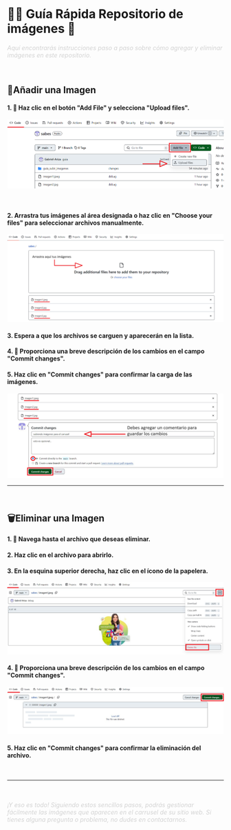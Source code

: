 # 👩‍💻 Guía Rápida Repositorio de imágenes 📸

<span style="color: lightgray"><i>
Aquí encontrarás instrucciones paso a paso sobre cómo agregar y eliminar imágenes en este repositorio.
</i></span>

<br>

## 📌Añadir una Imagen

#### **1.** 🚀 Haz clic en el botón "Add File" y selecciona "Upload files".

   ![Subir Imágenes](guia_subir_imagenes/primerpaso.png)

<br>

#### **2.** Arrastra tus imágenes al área designada o haz clic en "Choose your files" para seleccionar archivos manualmente.

   ![Confirmar Cambios](guia_subir_imagenes/segundopaso.png)

#### **3.** Espera a que los archivos se carguen y aparecerán en la lista.

#### **4.** 📝 Proporciona una breve descripción de los cambios en el campo "Commit changes".

#### **5.** Haz clic en "Commit changes" para confirmar la carga de las imágenes.

   ![Confirmar Cambios](guia_subir_imagenes/tercerpaso.png)
<br>
<hr>
<br>

## 🗑️Eliminar una Imagen

#### **1.** 🎯 Navega hasta el archivo que deseas eliminar.

#### **2.** Haz clic en el archivo para abrirlo.

#### **3.** En la esquina superior derecha, haz clic en el ícono de la papelera.

   ![Eliminar Imágenes](guia_subir_imagenes/eliminarpaso1.png)

#### **4.** 📝 Proporciona una breve descripción de los cambios en el campo "Commit changes".

   ![Confirmar Eliminación](guia_subir_imagenes/eliminarpaso2.png)

#### **5.** Haz clic en "Commit changes" para confirmar la eliminación del archivo.
<br>
<hr>
<br>
<br>
<span style="color: lightgray"><i>
¡Y eso es todo! Siguiendo estos sencillos pasos, podrás gestionar fácilmente las imágenes que aparecen en el carrusel de su sitio web. Si tienes alguna pregunta o problema, no dudes en contactarnos.
</i></span>